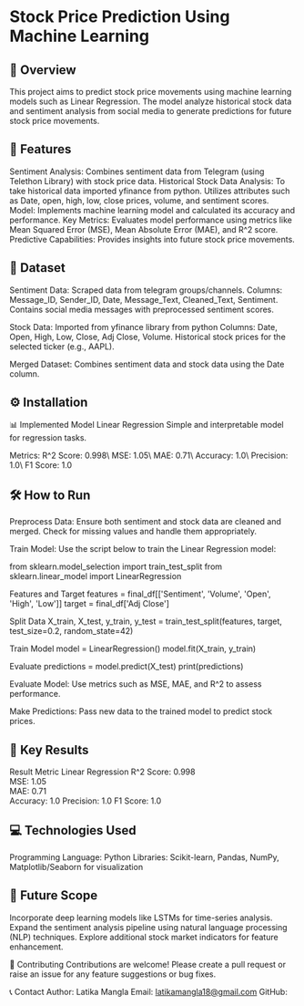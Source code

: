 # Stock Price Prediction Using Machine Learning
## 📌 Overview
This project aims to predict stock price movements using machine learning models such as Linear Regression. The model analyze historical stock data and sentiment analysis from social media to generate predictions for future stock price movements.

## 🚀 Features
Sentiment Analysis: Combines sentiment data from Telegram (using Telethon Library) with stock price data.
Historical Stock Data Analysis: To take historical data imported yfinance from python. Utilizes attributes such as Date, open, high, low, close prices, volume, and sentiment scores.
Model: Implements machine learning model and calculated its accuracy and performance.
Key Metrics: Evaluates model performance using metrics like Mean Squared Error (MSE), Mean Absolute Error (MAE), and R^2 score.
Predictive Capabilities: Provides insights into future stock price movements.

## 📂 Dataset
Sentiment Data: Scraped data from telegram groups/channels. 
Columns: Message_ID, Sender_ID, Date, Message_Text, Cleaned_Text, Sentiment.
Contains social media messages with preprocessed sentiment scores.

Stock Data: Imported from yfinance library from python 
Columns: Date, Open, High, Low, Close, Adj Close, Volume.
Historical stock prices for the selected ticker (e.g., AAPL).

Merged Dataset:
Combines sentiment data and stock data using the Date column.

## ⚙️ Installation

📊 Implemented Model
Linear Regression
Simple and interpretable model for regression tasks.

Metrics:
R^2 Score: 0.998\\
MSE: 1.05\\
MAE: 0.71\\
Accuracy: 1.0\\
Precision: 1.0\\
F1 Score: 1.0

## 🛠️ How to Run

Preprocess Data:
Ensure both sentiment and stock data are cleaned and merged.
Check for missing values and handle them appropriately.

Train Model:
Use the script below to train the Linear Regression model:

from sklearn.model_selection import train_test_split
from sklearn.linear_model import LinearRegression

Features and Target
features = final_df[['Sentiment', 'Volume', 'Open', 'High', 'Low']]
target = final_df['Adj Close']

Split Data
X_train, X_test, y_train, y_test = train_test_split(features, target, test_size=0.2, random_state=42)

Train Model
model = LinearRegression()
model.fit(X_train, y_train)

Evaluate
predictions = model.predict(X_test)
print(predictions)

Evaluate Model:
Use metrics such as MSE, MAE, and R^2 to assess performance.

Make Predictions:
Pass new data to the trained model to predict stock prices.

## 🔑 Key Results
Result Metric	Linear Regression
R^2 Score:	0.998	
MSE:	1.05	
MAE:	0.71	
Accuracy: 1.0
Precision: 1.0
F1 Score: 1.0

## 💻 Technologies Used
Programming Language: Python
Libraries: Scikit-learn, Pandas, NumPy, Matplotlib/Seaborn for visualization

## 📝 Future Scope
Incorporate deep learning models like LSTMs for time-series analysis.
Expand the sentiment analysis pipeline using natural language processing (NLP) techniques.
Explore additional stock market indicators for feature enhancement.


🤝 Contributing
Contributions are welcome! Please create a pull request or raise an issue for any feature suggestions or bug fixes.

📞 Contact
Author: Latika Mangla
Email: latikamangla18@gmail.com
GitHub: 

